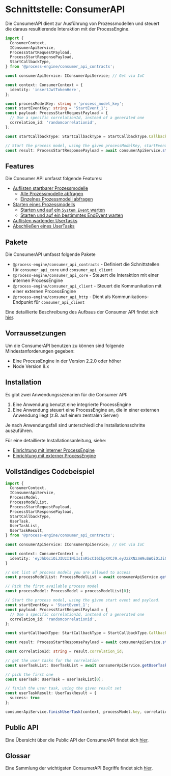 # Schnittstelle: ConsumerAPI

Die ConsumerAPI dient zur Ausführung von Prozessmodellen und steuert die daraus
resultierende Interaktion mit der ProcessEngine.

```TypeScript
import {
  ConsumerContext,
  IConsumerApiService,
  ProcessStartRequestPayload,
  ProcessStartResponsePayload,
  StartCallbackType,
} from '@process-engine/consumer_api_contracts';

const consumerApiService: IConsumerApiService; // Get via IoC

const context: ConsumerContext = {
  identity: 'insertJwtTokenHere',
};

const processModelKey: string = 'process_model_key';
const startEventKey: string = 'StartEvent_1';
const payload: ProcessStartRequestPayload = {
  // Use a specific correlationId, instead of a generated one
  correlation_id: 'randomcorrelationid',
};

const startCallbackType: StartCallbackType = StartCallbackType.CallbackOnProcessInstanceCreated;

// Start the process model, using the given processModelKey, startEventKey and payload.
const result: ProcessStartResponsePayload = await consumerApiService.startProcess(consumerContext, processModelKey, startEventKey, payload, startCallbackType);
```

## Features

Die Consumer API umfasst folgende Features:

* [Auflisten startbarer Prozessmodelle](./consumer_api/list-startable-process-models.md)
  * [Alle Prozessmodelle abfragen](./consumer_api/list-startable-process-models.md#alle-prozessmodelle-abfragen)
  * [Einzelnes Prozessmodell abfragen](./consumer_api/list-startable-process-models.md#einzelnes-prozessmodell-abfragen)
* [Starten eines Prozessmodells](./consumer_api/start-process-instance.md)
  * [Starten und auf ein `System Event` warten](./consumer_api/start-process-instance.md#starten-und-auf-ein-system-event-warten)
  * [Starten und auf ein bestimmtes EndEvent warten](./consumer_api/start-process-instance.md#starten-und-auf-ein-bestimmtes-endevent-warten)
* [Auflisten wartender UserTasks](./consumer_api/list-waiting-usertasks.md)
* [Abschließen eines UserTasks](./consumer_api/finish-user-task.md)

## Pakete

Die ConsumerAPI umfasst folgende Pakete
- `@process-engine/consumer_api_contracts` - Definiert die Schnittstellen
für `consumer_api_core` und `consumer_api_client`
- `@process-engine/consumer_api_core` - Steuert die Interaktion mit einer
internen ProcessEngine
- `@process-engine/consumer_api_client` - Steuert die Kommunikation mit einer
externen ProcessEngine
- `@process-engine/consumer_api_http` - Dient als Kommunikations-Endpunkt
für `consumer_api_client`

Eine detaillierte Beschreibung des Aufbaus der Consumer API findet sich [hier](./consumer_api/consumer-api-structure.md).

## Vorraussetzungen

Um die ConsumerAPI benutzen zu können sind folgende Mindestanforderungen gegeben:

- Eine ProcessEngine in der Version 2.2.0 oder höher
- Node Version 8.x

## Installation

Es gibt zwei Anwendungsszenarien für die Consumer API:
1. Eine Anwendung benutzt eine integrierte ProcessEngine
2. Eine Anwendung steuert eine ProcessEngine an, die in einer externen
Anwendung liegt (z.B. auf einem zentralen Server)

Je nach Anwendungsfall sind unterschiedliche Installationsschritte auszuführen.

Für eine detaillierte Installationsanleitung, siehe:
- [Einrichtung mit interner ProcessEngine](./consumer_api/setup_internal_process_engine.md)
- [Einrichtung mit externer ProcessEngine](./consumer_api/setup_external_process_engine.md)

## Vollständiges Codebeispiel

```TypeScript
import {
  ConsumerContext,
  IConsumerApiService,
  ProcessModel,
  ProcessModelList,
  ProcessStartRequestPayload,
  ProcessStartResponsePayload,
  StartCallbackType,
  UserTask,
  UserTaskList,
  UserTaskResult,
} from '@process-engine/consumer_api_contracts';

const consumerApiService: IConsumerApiService; // Get via IoC

const context: ConsumerContext = {
  identity: 'eyJhbGciOiJIUzI1NiIsInR5cCI6IkpXVCJ9.eyJzZXNzaW9uSWQiOiJiOWU3MjFjYS0yYmFkLTQzNzUtOGQ3OC0xMmFlNmUyOGUyNjQiLCJpYXQiOjE1MjE1NDg2ODR9.PLa5U6m5lrko3tD_3XLse5OfH93qXyBZgm22PKPqxCc',
}

// Get list of process models you are allowed to access
const processModelList: ProcessModelList = await consumerApiService.getProcessModels(context);

// Pick the first available process model
const processModel: ProcessModel = processModelList[0];

// Start the process model, using the given start event and payload.
const startEventKey = 'StartEvent_1';
const payload: ProcessStartRequestPayload = {
  // Use a specific correlationId, instead of a generated one
  correlation_id: 'randomcorrelationid',
};

const startCallbackType: StartCallbackType = StartCallbackType.CallbackOnProcessInstanceCreated;

const result: ProcessStartResponsePayload = await consumerApiService.startProcess(consumerContext, processModel.key, startEventKey, payload, startCallbackType);

const correlationId: string = result.correlation_id;

// get the user tasks for the correlation
const userTaskList: UserTaskList = await consumerApiService.getUserTasksForCorrelation(context, correlationId);

// pick the first one
const userTask: UserTask = userTaskList[0];

// finish the user task, using the given result set
const userTaskResult: UserTaskResult = {
  success: true
};

consumerApiService.finishUserTask(context, processModel.key, correlationId, userTask.id, userTaskResult);
```

## Public API

Eine Übersicht über die Public API der ConsumerAPI findet sich [hier](./consumer_api/public_api.md).

## Glossar

Eine Sammlung der wichtigsten ConsumerAPI Begriffe findet sich [hier](./consumer_api/glossary.md).
